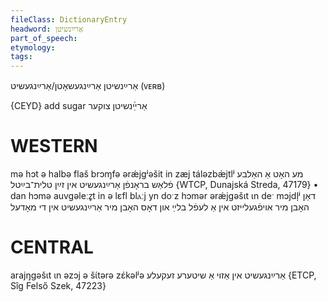 ```yaml
---
fileClass: DictionaryEntry
headword: אַרײַנשיטן
part_of_speech: 
etymology: 
tags: 
---
```

אַרײַנשיטן
אַרײַנגעשאָטן/אַרײַנגעשיט
(ᴠᴇʀʙ)

{CEYD}
add sugar אַרײַ֜נשיטן צוקער

WESTERN
========

mə hɔt ə halbə flaš brɔɱfə ərǽjgʲəšit in zæj táləzbæ̀jtlʲ מע האָט אַ האַלבע פֿלאַש בראָנפֿן אַרײַנגעשיט אין זײַן טלית־בײַטל {WTCP, Dunajská Streda, 47179}
	•	dan hɔmə auvgəleːz̥t in ə lɛfl blⲁːj yn doˑz hɔmər ərǽjgəšɩt ɩn deˑ mɔjdl̩ʲ דאַן האָבן מיר אויפֿגעלייזט אין אַ לעפֿל בלײַ און דאָס האָבן מיר אַרײַנגעשיט אין די מאָדעל

CENTRAL
========

arajŋgəšɩt ɩn əzɔj ə šɩ́tərə zɛ́kəlʲə אַרײַנגעשיט אין אַזוי אַ שיטערע זעקעלע {ETCP, Sîg Felső Szek, 47223}

